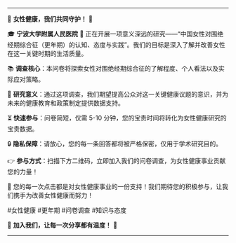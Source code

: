 

---

🌸 **女性健康，我们共同守护！** 🌸

🎓 **宁波大学附属人民医院** 🏥 正在开展一项意义深远的研究——“中国女性对围绝经期综合征（更年期）的认知、态度与实践”。我们的目标是深入了解并改善女性在这一关键时期的生活质量。

📚 **调查核心**：本问卷将探索女性对围绝经期综合征的了解程度、个人看法以及实际应对策略。

🌟 **研究意义**：通过这项调查，我们期望提高公众对这一关键健康议题的意识，并为未来的健康教育和政策制定提供数据支持。

⏳ **快速参与**：问卷简短，仅需 5-10 分钟，您的宝贵时间将转化为女性健康研究的宝贵数据。

🔒 **隐私保障**：请放心，您的每一条回答都将被严格保密，仅用于学术研究目的。

👉 **参与方式**：扫描下方二维码，立即加入我们的问卷调查，为女性健康事业贡献您的力量！

🌈 您的每一次点击都是对女性健康事业的一份支持！我们期待您的积极参与，让我们携手为改善女性健康而努力！

#女性健康 #更年期 #问卷调查 #知识与态度

🌟 **加入我们，让每一次分享都有温度！** 🌟

---






